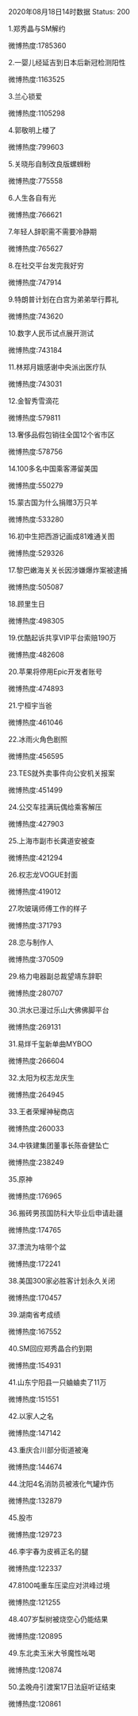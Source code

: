 2020年08月18日14时数据
Status: 200

1.郑秀晶与SM解约

微博热度:1785360

2.一婴儿经延吉到日本后新冠检测阳性

微博热度:1163525

3.兰心锁爱

微博热度:1105298

4.郭敬明上楼了

微博热度:799603

5.关晓彤自制改良版螺蛳粉

微博热度:775558

6.人生各自有光

微博热度:766621

7.年轻人辞职需不需要冷静期

微博热度:765627

8.在社交平台发完我好穷

微博热度:747914

9.特朗普计划在白宫为弟弟举行葬礼

微博热度:743620

10.数字人民币试点展开测试

微博热度:743184

11.林郑月娥感谢中央派出医疗队

微博热度:743031

12.金智秀雪滴花

微博热度:579811

13.奢侈品假包销往全国12个省市区

微博热度:578756

14.100多名中国乘客滞留美国

微博热度:550279

15.蒙古国为什么捐赠3万只羊

微博热度:533280

16.初中生把西游记画成81难通关图

微博热度:529326

17.黎巴嫩海关关长因涉嫌爆炸案被逮捕

微博热度:505087

18.顾里生日

微博热度:498305

19.优酷起诉共享VIP平台索赔190万

微博热度:482608

20.苹果将停用Epic开发者账号

微博热度:474893

21.宁桓宇当爸

微博热度:461046

22.冰雨火角色剧照

微博热度:456595

23.TES就外卖事件向公安机关报案

微博热度:451499

24.公交车挂满玩偶给乘客解压

微博热度:427903

25.上海市副市长龚道安被查

微博热度:421294

26.权志龙VOGUE封面

微博热度:419012

27.吹玻璃师傅工作的样子

微博热度:371793

28.恋与制作人

微博热度:370509

29.格力电器副总裁望靖东辞职

微博热度:280707

30.洪水已漫过乐山大佛佛脚平台

微博热度:269131

31.易烊千玺新单曲MYBOO

微博热度:266604

32.太阳为权志龙庆生

微博热度:264945

33.王者荣耀神秘商店

微博热度:260033

34.中铁建集团董事长陈奋健坠亡

微博热度:238249

35.原神

微博热度:176965

36.搬砖男孩国防科大毕业后申请赴疆

微博热度:174765

37.漂流为啥带个盆

微博热度:172241

38.美国300家必胜客计划永久关闭

微博热度:170457

39.湖南省考成绩

微博热度:167552

40.SM回应郑秀晶合约到期

微博热度:154931

41.山东宁阳县一只蛐蛐卖了11万

微博热度:151551

42.以家人之名

微博热度:147142

43.重庆合川部分街道被淹

微博热度:144674

44.沈阳4名消防员被液化气罐炸伤

微博热度:132879

45.股市

微博热度:129723

46.李宇春为皮裤正名的腿

微博热度:122337

47.8100吨重车压梁应对洪峰过境

微博热度:121255

48.407岁梨树被烧空心仍能结果

微博热度:120895

49.东北卖玉米大爷魔性吆喝

微博热度:120874

50.孟晚舟引渡案17日法庭听证结束

微博热度:120861

